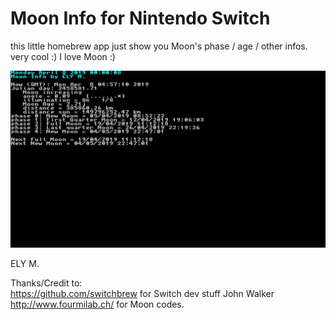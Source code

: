# Moon Info for Nintendo Switch


this little homebrew app just show you Moon's phase / age / other infos. 
very cool :)   I love Moon :) 

![Screenshot](screenshot.jpg)

ELY M. 

Thanks/Credit to:  
https://github.com/switchbrew for Switch dev stuff
John Walker http://www.fourmilab.ch/ for Moon codes.  



